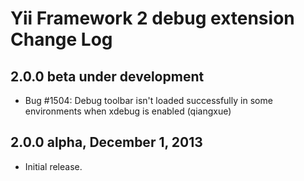 Yii Framework 2 debug extension Change Log
==========================================

2.0.0 beta under development
----------------------------

- Bug #1504: Debug toolbar isn't loaded successfully in some environments when xdebug is enabled (qiangxue)

2.0.0 alpha, December 1, 2013
-----------------------------

- Initial release.
